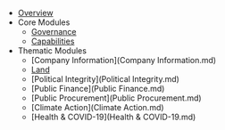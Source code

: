 * [Overview](index.md)
* Core Modules
    * [Governance](Governance.md)
    * [Capabilities](Capability.md)
* Thematic Modules
    * [Company Information](Company Information.md)
    * [Land](Land.md)
    * [Political Integrity](Political Integrity.md)
    * [Public Finance](Public Finance.md)
    * [Public Procurement](Public Procurement.md)
    * [Climate Action](Climate Action.md)
    * [Health & COVID-19](Health & COVID-19.md)


